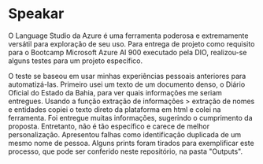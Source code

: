 # Speakar

O Language Studio da Azure é uma ferramenta poderosa e extremamente versátil para exploração de seu uso. Para entrega de projeto como requisito para o Bootcamp Microsoft Azure AI 900 executado pela DIO, realizou-se alguns testes para um projeto específico.

O teste se baseou em usar minhas experiências pessoais anteriores para automatizá-las. Primeiro usei um texto de um documento denso, o Diário Oficial do Estado da Bahia, para ver quais informações me seriam entregues. Usando a função extração de informações > extração de nomes e entidades copiei o texto direto da plataforma em html e colei na ferramenta. Foi entregue muitas informações, sugerindo o cumprimento da proposta. Entretanto, não é tão específico e carece de melhor personalização. Apresentou falhas como identificação duplicada de um mesmo nome de pessoa. Alguns prints foram tirados para exemplificar este processo, que pode ser conferido neste repositório, na pasta "Outputs".
